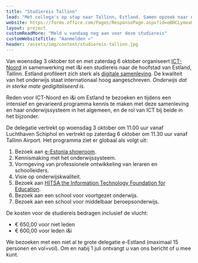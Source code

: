 ```yaml
---
title: "Studiereis Tallinn"
lead: "Met collega's op stap naar Tallinn, Estland. Samen opzoek naar de volgende stap in informatica. Van 3 t/m 6 oktober 2018."
website: https://forms.office.com/Pages/ResponsePage.aspx?id=eBHCLymeaUmPJtdreO9MNNphwHuEv0FDm7u7N1QXjX1UOE1ZVjVOME9WNk1CT1NQN1VWRllRM1ExNC4u
layout: project
customReadMore: "Meld u vandaag nog aan voor deze studiereis"
customWebsiteTitle: "Aanmelden »"
header: /assets/img/content/studiereis-tallinn.jpg
---
```


Van woensdag 3 oktober tot en met zaterdag 6 oktober organiseert [ICT-Noord](http://ict-noord.nl) in samenwerking met i&i een studiereis naar de hoofstad van Estland, Tallinn.
Estland profileert zich sterk als [digitale samenleving](https://e-estonia.com). De kwaliteit van het onderwijs staat internationaal hoog aangeschreven. *Onderwijs dat in sterke mate gedigitaliseerd is.*

Reden voor ICT-Noord en i&i om Estland te bezoeken en tijdens een intensief en gevarieerd programma kennis te maken met deze samenleving en haar onderwijssysteem in het algemeen, en de rol van ICT bij beide in het bijzonder.

De delegatie vertrekt op woensdag 3 oktober om 11.00 uur vanaf Luchthaven Schiphol en vertrekt op zaterdag 6 oktober om 11.30 uur vanaf Tallinn Airport.
Het programma ziet er globaal als volgt uit:

1. Bezoek aan [e-Estonia showroom](https://e-estonia.com/showroom).
2. Kennismaking met het onderwijssysteem.
3. Vormgeving van professionele ontwikkeling van leraren en schoolleiders.
4. Visie op onderwijskwaliteit.
5. Bezoek aan [HITSA the Information Technology Foundation for Education](https://www.hitsa.ee).
6. Bezoek aan een school voor voortgezet onderwijs.
7. Bezoek aan een school voor middelbaar beroepsonderwijs.

De kosten voor de studiereis bedragen inclusief de vlucht:

- € 650,00 voor niet leden
- € 600,00 voor leden i&i

We bezoeken met een niet al te grote delegatie e-Estland (maximaal 15 personen en vol=vol).
Om en nabij 1 juli ontvangt u van ons bericht of u mee kunt.
